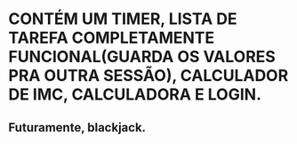 # CONTÉM UM TIMER, LISTA DE TAREFA COMPLETAMENTE FUNCIONAL(GUARDA OS VALORES PRA OUTRA SESSÃO), CALCULADOR DE IMC, CALCULADORA E LOGIN.
## Futuramente, blackjack.
